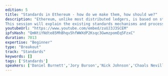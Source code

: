 ```yaml
---
edition: 5
title: "Standards in Ethereum - how do we make them, how should we?"
description: "Ethereum, unlike most distributed ledgers, is based on standards, from the Yellow Paper to EIPs. Even the \"corporate\" technology users in the Enterprise Ethereum Alliance build on the Ethereum standards and extend them with their own standards process designed to avoid fragmentation or divergence.
This session will explain the existing standards mechanisms and processes both for Ethereum and the Enterprise Ethereum Alliance, how they work individually and together, and be a collaborative exploration of what we can do to improve the various standards processes and make sure they produce better outcomes for the ecosystems and the variety of stakeholders that Ethereum serves."
youtubeUrl: "https://www.youtube.com/embed/zuUJ3J3SCEM"
ipfsHash: "QmNtiYNdte85MhBhqv5hfWWXdP2Ksqc3GwmzpomEq5FzxC"
duration: 7013
expertise: "Beginner"
type: "Breakout"
track: "Standards"
keywords: []
tags: ['Standards']
speakers: ['Daniel Burnett','Jory Burson','Nick Johnson','Chaals Neville','Charles St.Louis']
---
```

